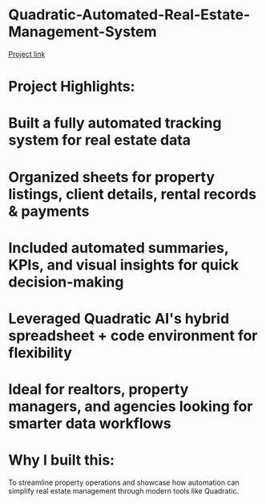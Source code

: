 # Quadratic-Automated-Real-Estate-Management-System
[Project link](https://app.quadratichq.com/file/f310d075-8206-4ff1-be89-12f56782532b)

 # Project Highlights:

# Built a fully automated tracking system for real estate data

# Organized sheets for property listings, client details, rental records & payments

# Included automated summaries, KPIs, and visual insights for quick decision-making

# Leveraged Quadratic AI's hybrid spreadsheet + code environment for flexibility

# Ideal for realtors, property managers, and agencies looking for smarter data workflows

# Why I built this:
To streamline property operations and showcase how automation can simplify real estate management through modern tools like Quadratic.
